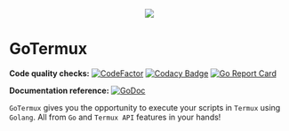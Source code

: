 <p align="center">
    <img src="https://raw.githubusercontent.com/hugmouse/gotermux/Development/icon/logo.webp">
</p>

# GoTermux

**Code quality checks:**
[![CodeFactor](https://www.codefactor.io/repository/github/hugmouse/gotermux/badge)](https://www.codefactor.io/repository/github/hugmouse/gotermux)
[![Codacy Badge](https://api.codacy.com/project/badge/Grade/380f19e0a1bc4fb19d3eeafa914fc1ad)](https://www.codacy.com/app/mysh/gotermux?utm_source=github.com&utm_medium=referral&utm_content=hugmouse/gotermux&utm_campaign=Badge_Grade)
[![Go Report Card](https://goreportcard.com/badge/github.com/hugmouse/gotermux)](https://goreportcard.com/report/github.com/hugmouse/gotermux)

**Documentation reference:**
[![GoDoc](https://godoc.org/github.com/hugmouse/gotermux?status.svg)](https://godoc.org/github.com/hugmouse/gotermux)

`GoTermux` gives you the opportunity to execute your scripts in `Termux` using `Golang`. All from `Go` and `Termux API` features in your hands!